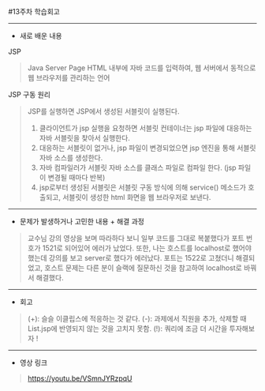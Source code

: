 #13주차 학습회고

------------
+ 새로 배운 내용

 JSP 

> Java Server Page
> HTML 내부에 자바 코드를 입력하여, 웹 서버에서 동적으로 웹 브라우저를 관리하는 언어

JSP 구동 원리

> JSP를 실행하면 JSP에서 생성된 서블릿이 실행된다.
> 1) 클라이언트가 jsp 실행을 요청하면 서블릿 컨테이너는 jsp 파일에 대응하는 자바 서블릿을 찾아서 실행한다.
> 2) 대응하는 서블릿이 없거나, jsp 파일이 변경되었으면 jsp 엔진을 통해 서블릿 자바 소스를 생성한다.
> 3) 자바 컴파일러가 서블릿 자바 소스를 클래스 파일로 컴파일 한다. (jsp 파일이 변경될 때마다 반복)
> 4) jsp로부터 생성된 서블릿은 서블릿 구동 방식에 의해 service() 메소드가 호출되고, 서블릿이 생성한 html 화면을 웹 브라우저로 보낸다.

------------
+ 문제가 발생하거나 고민한 내용 + 해결 과정
> 교수님 강의 영상을 보며 따라하다 보니 일부 코드를 그대로 복붙했다가 포트 번호가 1521로 되어있어 에러가 났었다. 
또한, 나는 호스트를 localhost로 했어야 했는데 강의를 보고 server로 했다가 에러났다.
포트는 1522로 고쳤더니 해결되었고, 호스트 문제는 다른 분이 슬랙에 질문하신 것을 참고하여 localhost로 바꿔서 해결했다.

------------
+ 회고
>(+): 슬슬 이클립스에 적응하는 것 같다.
>(-): 과제에서 직원을 추가, 삭제할 때 List.jsp에 반영되지 않는 것을 고치지 못함.
>(!): 쿼리에 조금 더 시간을 투자해보자 ! 

------------
+ 영상 링크
> https://youtu.be/VSmnJYRzpqU






